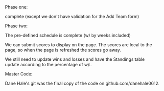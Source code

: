 Phase one:

complete (except we don't have validation for the Add Team form)

Phase two:

The pre-defined schedule is complete (w/ by weeks included)

We can submit scores to display on the page.
The scores are local to the page, so when the page is refreshed the scores go away.

We still need to update wins and losses and have the Standings table update according to the percentage of w/l.



Master Code:

Dane Hale's git was the final copy of the code on github.com/danehale0612.

